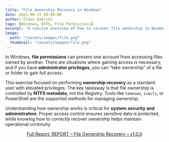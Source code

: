 ```yaml
---
title: "File Ownership Recovery in Windows"
date: 2025-08-31 08:00:00
author: Eldon Gabriel
tags: [Windows, NTFS, File Permissions]
excerpt: "A concise overview of how to recover file ownership in Windows using built-in tools."
image:
  path: "/assets/images/file.png"
  thumbnail: "/assets/images/file.png"
---
```


<p>In Windows, <strong>file permissions</strong> can prevent one account from accessing files owned by another. There are situations where gaining access is necessary, and if you have <strong>administrator privileges</strong>, you can “take ownership” of a file or folder to gain full access.</p>

<p>This exercise focused on performing <strong>ownership recovery</strong> as a standard user with elevated privileges. The key takeaway is that file ownership is controlled by <strong>NTFS metadata</strong>, not the Registry. Tools like <code>takeown</code>, <code>icacls</code>, or PowerShell are the supported methods for managing ownership.</p>

<p>Understanding how ownership works is critical for <strong>system security and administration</strong>. Proper access control ensures sensitive data is protected, while knowing how to correctly recover ownership helps maintain operational continuity.</p>

<p align="center">
  <a href="https://github.com/EldonGabriel/eldongabriel.github.io/blob/main/assets/reports/REPORT%20%E2%80%93%20File%20Ownership%20Recovery%20%E2%80%93%20v1.0.0.pdf" target="_blank">
    Full Report: REPORT – File Ownership Recovery – v1.0.0
  </a>
